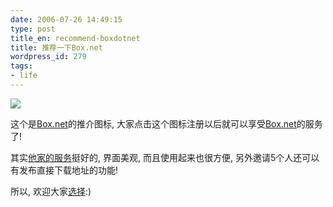 ```yaml
---
date: 2006-07-26 14:49:15
type: post
title_en: recommend-boxdotnet
title: 推荐一下Box.net
wordpress_id: 279
tags:
- life
---
```


[![](http://www.box.net/img/refer_blue_big.gif)](http://www.box.net/signup/invitation/nick.nickcheng@gmail.com)

这个是[Box.net](http://www.box.net/signup/invitation/nick.nickcheng@gmail.com)的推介图标, 大家点击这个图标注册以后就可以享受[Box.net](http://www.box.net/signup/invitation/nick.nickcheng@gmail.com)的服务了!

其实[他家的服务](http://www.box.net/signup/invitation/nick.nickcheng@gmail.com)挺好的, 界面美观, 而且使用起来也很方便, 另外邀请5个人还可以有发布直接下载地址的功能!

所以, 欢迎大家[选择](http://www.box.net/signup/invitation/nick.nickcheng@gmail.com):)
